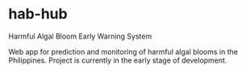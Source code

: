 # hab-hub
Harmful Algal Bloom Early Warning System

Web app for prediction and monitoring of harmful algal blooms in the Philippines. Project is currently in the early stage of development. 
